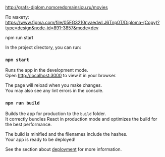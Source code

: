 http://grafs-diplom.nomoredomainsicu.ru/movies

По макету:
https://www.figma.com/file/05EG3210nyaedwLJ6Tnp0T/Diploma-(Copy)?type=design&node-id=891-3857&mode=dev

npm run start

In the project directory, you can run:

### `npm start`

Runs the app in the development mode.\
Open [http://localhost:3000](http://localhost:3000) to view it in your browser.

The page will reload when you make changes.\
You may also see any lint errors in the console.

### `npm run build`

Builds the app for production to the `build` folder.\
It correctly bundles React in production mode and optimizes the build for the best performance.

The build is minified and the filenames include the hashes.\
Your app is ready to be deployed!

See the section about [deployment](https://facebook.github.io/create-react-app/docs/deployment) for more information.
